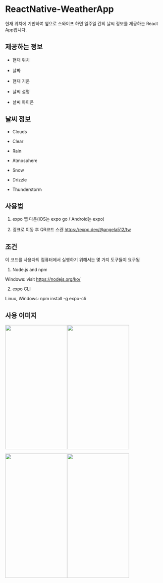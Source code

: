 # ReactNative-WeatherApp

현재 위치에 기반하여 옆으로 스와이프 하면 일주일 간의 날씨 정보를 제공하는 React App입니다.



## 제공하는 정보

* 현재 위치 

* 날짜

* 현재 기온

* 날씨 설명

* 날씨 아이콘

## 날씨 정보

* Clouds

* Clear

* Rain

* Atmosphere

* Snow

* Drizzle

* Thunderstorm


## 사용법

1. expo 앱 다운(iOS는 expo go / Android는 expo)

2. 링크로 이동 후 QR코드 스캔 https://expo.dev/@angela512/tw

## 조건

이 코드를 사용자의 컴퓨터에서 실행하기 위해서는 몇 가지 도구들이 요구됨

1. Node.js and npm

Windows: visit https://nodejs.org/ko/

2. expo CLI

Linux, Windows: npm install -g expo-cli


## 사용 이미지

<img src="https://user-images.githubusercontent.com/57383916/143852490-892c1c84-c34f-4478-b33c-d23eb4809a34.png" width="200" height="400" /><img src="https://user-images.githubusercontent.com/57383916/143852667-3e269cd7-3aa2-4a02-bbb4-83ec3adcd9f8.png" width="200" height="400" />

<img src="https://user-images.githubusercontent.com/57383916/143852723-e8138bc5-ce7b-4a4e-8127-cbd428b1f9c3.png" width="200" height="400" /><img src="https://user-images.githubusercontent.com/57383916/143852776-c833881e-e93f-4c95-ad57-e891a8b440e3.png" width="200" height="400" />
